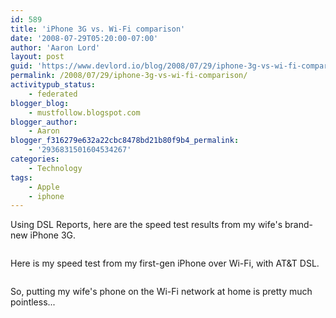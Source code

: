 ```yaml
---
id: 589
title: 'iPhone 3G vs. Wi-Fi comparison'
date: '2008-07-29T05:20:00-07:00'
author: 'Aaron Lord'
layout: post
guid: 'https://www.devlord.io/blog/2008/07/29/iphone-3g-vs-wi-fi-comparison/'
permalink: /2008/07/29/iphone-3g-vs-wi-fi-comparison/
activitypub_status:
    - federated
blogger_blog:
    - mustfollow.blogspot.com
blogger_author:
    - Aaron
blogger_f316279e632a22cbc8478bd21b80f9b4_permalink:
    - '2936831501604534267'
categories:
    - Technology
tags:
    - Apple
    - iphone
---
```


Using DSL Reports, here are the speed test results from my wife's brand-new iPhone 3G.

<a href="http://bp3.blogger.com/_OZWxOfjIgdA/SI6pRGIvpYI/AAAAAAAAAEI/y0lTSc360JQ/s1600-h/photo.jpg"><img src="http://bp3.blogger.com/_OZWxOfjIgdA/SI6pRGIvpYI/AAAAAAAAAEI/y0lTSc360JQ/s400/photo.jpg" alt="" border="0" /></a>

Here is my speed test from my first-gen iPhone over Wi-Fi, with AT&amp;T DSL.

<a href="http://bp2.blogger.com/_OZWxOfjIgdA/SI6owjL8TWI/AAAAAAAAAEA/2Cpyq0bnSS4/s1600-h/photo-766919.jpg"><img src="http://bp2.blogger.com/_OZWxOfjIgdA/SI6owjL8TWI/AAAAAAAAAEA/2Cpyq0bnSS4/s320/photo-766919.jpg" alt="" border="0" /></a>

So, putting my wife's phone on the Wi-Fi network at home is pretty much pointless...